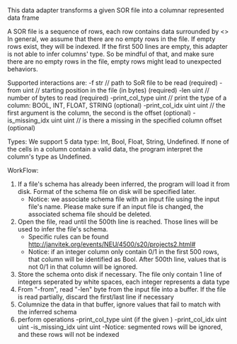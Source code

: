 This data adapter transforms a given SOR file into a columnar represented data frame

A SOR file is a sequence of rows, each row contains data surrounded by <>
In general, we assume that there are no empty rows in the file. If empty rows exist, they will be indexed. If
the first 500 lines are empty, this adapter is not able to infer columns' type. So be mindful of that, and make sure
there are no empty rows in the file, empty rows might lead to unexpected behaviors. 

Supported interactions are:
-f  str     // path to SoR file to be read (required)
-from uint  // starting position in the file (in bytes) (required)
-len uint   // number of bytes to read (required)
-print_col_type uint  // print the type of a column: BOOL, INT, FLOAT, STRING  (optional)
-print_col_idx uint uint  // the first argument is the column, the second is the offset  (optional)
-is_missing_idx uint uint // is there a missing in the specified column offset  (optional)

Types:
We support 5 data type: Int, Bool, Float, String, Undefined. If none of the cells in a column contain a valid data, 
the program interpret the column's type as Undefined. 

WorkFlow:
1) If a file's schema has already been inferred, the program will load it from disk. Format of the schema file on disk will be specified later. 
    - Notice: we associate schema file with an input file using the input file's name. Please make sure if an input file is changed, 
              the associated schema file should be deleted. 
2) Open the file, read until the 500th line is reached. Those lines will be used to infer the file's schema. 
    - Specific rules can be found http://janvitek.org/events/NEU/4500/s20/projects2.html#
    - Notice: if an integer column only contain 0/1 in the first 500 rows, that column will be identified as Bool. After 500th line, 
              values that is not 0/1 in that column will be ignored.
4) Store the schema onto disk if necessary. The file only contain 1 line of integers seperated by white spaces, each integer represents a data type 
3) From "-from", read "-len" byte from the input file into a buffer. If the file is read partially, discard the first/last line if necessary
4) Columnize the data in that buffer, ignore values that fail to match with the inferred schema
5) perform operations 
    -print_col_type uint  (if the given )
    -print_col_idx uint uint
    -is_missing_idx uint uint
    -Notice: segmented rows will be ignored, and these rows will not be indexed
    